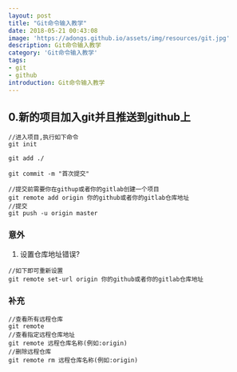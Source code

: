 ```yaml
---
layout: post
title: "Git命令输入教学"
date: 2018-05-21 00:43:08
image: 'https://adongs.github.io/assets/img/resources/git.jpg'
description: Git命令输入教学
category: 'Git命令输入教学'
tags:
- git
- github
introduction: Git命令输入教学
---
```


## 0.新的项目加入git并且推送到github上
```shell
//进入项目,执行如下命令
git init

git add ./

git commit -m "首次提交"

//提交前需要你在githup或者你的gitlab创建一个项目
git remote add origin 你的github或者你的gitlab仓库地址 
//提交
git push -u origin master

```
### 意外
1. 设置仓库地址错误?
```shell
//如下即可重新设置
git remote set-url origin 你的github或者你的gitlab仓库地址 

```
### 补充
```shell
//查看所有远程仓库
git remote 
//查看指定远程仓库地址
git remote 远程仓库名称(例如:origin)
//删除远程仓库
git remote rm 远程仓库名称(例如:origin)
```


